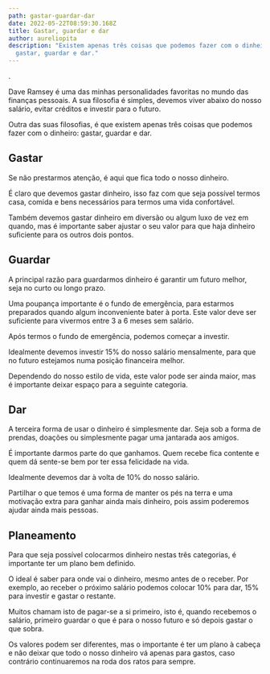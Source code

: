 ```yaml
---
path: gastar-guardar-dar
date: 2022-05-22T08:59:30.168Z
title: Gastar, guardar e dar
author: aureliopita
description: "Existem apenas três coisas que podemos fazer com o dinheiro:
  gastar, guardar e dar."
---
```

.

Dave Ramsey é uma das minhas personalidades favoritas no mundo das finanças pessoais. A sua filosofia é simples, devemos viver abaixo do nosso salário, evitar créditos e investir para o futuro.

Outra das suas filosofias, é que existem apenas três coisas que podemos fazer com o dinheiro: gastar, guardar e dar.

## Gastar
Se não prestarmos atenção, é aqui que fica todo o nosso dinheiro.

É claro que devemos gastar dinheiro, isso faz com que seja possível termos casa, comida e bens necessários para termos uma vida confortável.

Também devemos gastar dinheiro em diversão ou algum luxo de vez em quando, mas é importante saber ajustar o seu valor para que haja dinheiro suficiente para os outros dois pontos.

## Guardar

A principal razão para guardarmos dinheiro é garantir um futuro melhor, seja no curto ou longo prazo.

Uma poupança importante é o fundo de emergência, para estarmos preparados quando algum inconveniente bater à porta. Este valor deve ser suficiente para vivermos entre 3 a 6 meses sem salário.

Após termos o fundo de emergência, podemos começar a investir.

Idealmente devemos investir 15% do nosso salário mensalmente, para que no futuro estejamos numa posição financeira melhor.

Dependendo do nosso estilo de vida, este valor pode ser ainda maior, mas é importante deixar espaço para a seguinte categoria.

## Dar

A terceira forma de usar o dinheiro é simplesmente dar. Seja sob a forma de prendas, doações ou simplesmente pagar uma jantarada aos amigos.

É importante darmos parte do que ganhamos. Quem recebe fica contente e quem dá sente-se bem por ter essa felicidade na vida.

Idealmente devemos dar à volta de 10% do nosso salário.

Partilhar o que temos é uma forma de manter os pés na terra e uma motivação extra para ganhar ainda mais dinheiro, pois assim poderemos ajudar ainda mais pessoas.

## Planeamento

Para que seja possível colocarmos dinheiro nestas três categorias, é importante ter um plano bem definido.

O ideal é saber para onde vai o dinheiro, mesmo antes de o receber. Por exemplo, ao receber o próximo salário podemos colocar 10% para dar, 15% para investir e gastar o restante.

Muitos chamam isto de pagar-se a si primeiro, isto é, quando recebemos o salário, primeiro guardar o que é para o nosso futuro e só depois gastar o que sobra.

Os valores podem ser diferentes, mas o importante é ter um plano à cabeça e não deixar que todo o nosso dinheiro vá apenas para gastos, caso contrário continuaremos na roda dos ratos para sempre.
